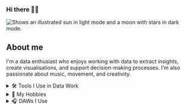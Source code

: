 ### Hi there 👋🏻
<picture>
  <source media="(prefers-color-scheme: dark)" srcset="https://user-images.githubusercontent.com/25423296/163456776-7f95b81a-f1ed-45f7-b7ab-8fa810d529fa.png">
  <source media="(prefers-color-scheme: light)" srcset="https://user-images.githubusercontent.com/25423296/163456779-a8556205-d0a5-45e2-ac17-42d089e3c3f8.png">
  <img alt="Shows an illustrated sun in light mode and a moon with stars in dark mode." src="https://user-images.githubusercontent.com/25423296/163456779-a8556205-d0a5-45e2-ac17-42d089e3c3f8.png">
</picture>

## About me

I'm a data enthusiast who enjoys working with data to extract insights, create visualisations, and support decision-making processes. I'm also passionate about music, movement, and creativity.

<details>
<summary>🛠 Tools I Use in Data Work</summary>

| Rank | Tool     |
|-----:|----------|
|     1| SQL      |
|     2| Excel    |
|     3| Tableau  |
|     4| Python   |
|     5| Power BI |

</details>

<details>
<summary>🎯 My Hobbies</summary>

| Rank | Hobby            |
|-----:|------------------|
|     1| Play the guitar  |
|     2| Music production |
|     3| Calisthenics     |
|     4| Running          |
|     5| Cooking          |
|     6| DJ               |

</details>

<details>
<summary>🎧 DAWs I Use</summary>

| Rank | DAW        |
|-----:|------------|
|     1| Ableton    |
|     2| Pro Tools  |
|     3| Logic Pro  |

</details>

